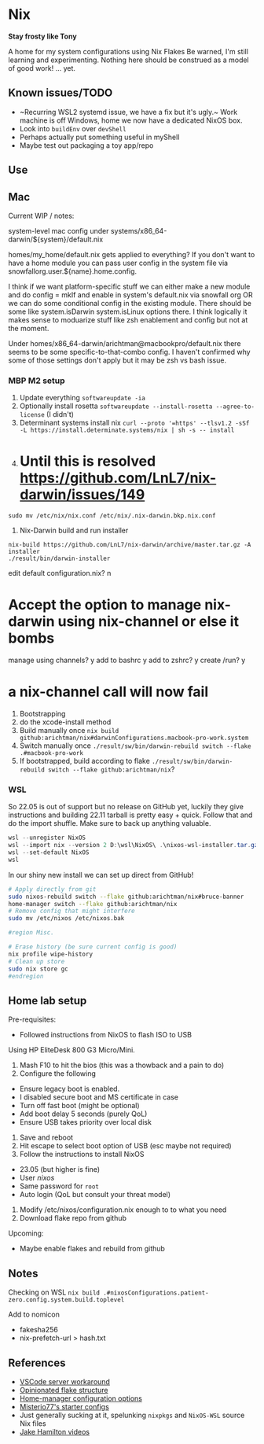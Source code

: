 # Nix

**Stay frosty like Tony**

A home for my system configurations using Nix Flakes
Be warned, I'm still learning and experimenting.
Nothing here should be construed as a model of good work!
... yet.


## Known issues/TODO

- ~Recurring WSL2 systemd issue, we have a fix but it's ugly.~ Work machine is off Windows, home we now have a dedicated NixOS box.
- Look into `buildEnv` over `devShell`
- Perhaps actually put something useful in myShell
- Maybe test out packaging a toy app/repo

## Use

## Mac

Current WIP / notes:

system-level mac config under systems/x86_64-darwin/${system}/default.nix

homes/my_home/default.nix gets applied to everything?
If you don't want to have a home module you can pass user config in the system file via snowfallorg.user.${name}.home.config.

I think if we want platform-specific stuff we can either make a new module and do config = mkIf and enable in system's default.nix via snowfall org OR we can do some conditional config in the existing module.
There should be some like system.isDarwin system.isLinux options there.
I think logically it makes sense to moduarize stuff like zsh enablement and config but not at the moment.

Under homes/x86_64-darwin/arichtman@macbookpro/default.nix there seems to be some specific-to-that-combo config.
I haven't confirmed why some of those settings don't apply but it may be zsh vs bash issue.

### MBP M2 setup

1. Update everything `softwareupdate -ia`
1. Optionally install rosetta `softwareupdate --install-rosetta --agree-to-license`
  (I didn't)
1. Determinant systems install nix `curl --proto '=https' --tlsv1.2 -sSf -L https://install.determinate.systems/nix | sh -s -- install`
1. # Until this is resolved https://github.com/LnL7/nix-darwin/issues/149
  `sudo mv /etc/nix/nix.conf /etc/nix/.nix-darwin.bkp.nix.conf`
1. Nix-Darwin build and run installer
```
nix-build https://github.com/LnL7/nix-darwin/archive/master.tar.gz -A installer
./result/bin/darwin-installer
```
edit default configuration.nix? n
# Accept the option to manage nix-darwin using nix-channel or else it bombs
manage using channels? y
add to bashrc y
add to zshrc? y
create /run? y
# a nix-channel call will now fail
1. Bootstrapping
  1. do the xcode-install method
  1. Build manually once `nix build github:arichtman/nix#darwinConfigurations.macbook-pro-work.system`
  1. Switch manually once `./result/sw/bin/darwin-rebuild switch --flake .#macbook-pro-work`
1. If bootstrapped, build according to flake `./result/sw/bin/darwin-rebuild switch --flake github:arichtman/nix`?

### WSL

So 22.05 is out of support but no release on GitHub yet, luckily they give instructions and building 22.11 tarball is pretty easy + quick.
Follow that and do the import shuffle.
Make sure to back up anything valuable.

```powershell
wsl --unregister NixOS
wsl --import nix --version 2 D:\wsl\NixOS\ .\nixos-wsl-installer.tar.gz
wsl --set-default NixOS
wsl
```

In our shiny new install we can set up direct from GitHub!

```Bash
# Apply directly from git
sudo nixos-rebuild switch --flake github:arichtman/nix#bruce-banner
home-manager switch --flake github:arichtman/nix
# Remove config that might interfere
sudo mv /etc/nixos /etc/nixos.bak

#region Misc.

# Erase history (be sure current config is good)
nix profile wipe-history
# Clean up store
sudo nix store gc
#endregion
```

## Home lab setup

Pre-requisites:

- Followed instructions from NixOS to flash ISO to USB

Using HP EliteDesk 800 G3 Micro/Mini.

1. Mash F10 to hit the bios (this was a thowback and a pain to do)
1. Configure the following
  - Ensure legacy boot is enabled.
  - I disabled secure boot and MS certificate in case
  - Turn off fast boot (might be optional)
  - Add boot delay 5 seconds (purely QoL)
  - Ensure USB takes priority over local disk
1. Save and reboot
1. Hit escape to select boot option of USB (esc maybe not required)
1. Follow the instructions to install NixOS
  - 23.05 (but higher is fine)
  - User _nixos_
  - Same password for `root`
  - Auto login (QoL but consult your threat model)
1. Modify /etc/nixos/configuration.nix enough to to what you need
1. Download flake repo from github

Upcoming:

- Maybe enable flakes and rebuild from github

## Notes

Checking on WSL `nix build .#nixosConfigurations.patient-zero.config.system.build.toplevel`

Add to nomicon

- fakesha256
- nix-prefetch-url > hash.txt

## References

- [VSCode server workaround](https://github.com/msteen/nixos-vscode-server)
- [Opinionated flake structure](https://github.com/snowfallorg/lib)
- [Home-manager configuration options](https://nix-community.github.io/home-manager/options.html)
- [Misterio77's starter configs](https://github.com/Misterio77/nix-starter-configs)
- Just generally sucking at it, spelunking `nixpkgs` and `NixOS-WSL` source Nix files
- [Jake Hamilton videos](https://www.youtube.com/@jakehamiltondev)
